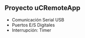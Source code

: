## Proyecto uCRemoteApp ##


- Comunicación Serial USB
- Puertos E/S Digitales
- Interrupción: Timer
